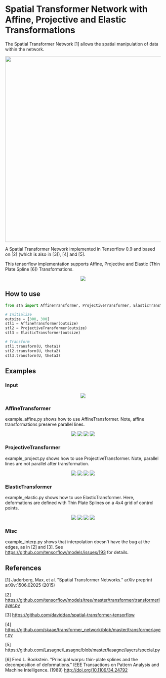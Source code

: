 # Spatial Transformer Network with Affine, Projective and Elastic Transformations

The Spatial Transformer Network [1] allows the spatial manipulation of data within the network.

<div align="center">
  <img width="600px" src="imgs/teaser.png"><br>
</div>

A Spatial Transformer Network implemented in Tensorflow 0.9 and based on [2] \(which is also in [3]\), [4] and [5].

This tensorflow implementation supports Affine, Projective and Elastic (Thin Plate Spline [6]) Transformations.

<div align="center">
  <img src="imgs/pipeline.png"><br>
</div>

## How to use

```python
from stn import AffineTransformer, ProjectiveTransformer, ElasticTransformer

# Initialize
outsize = [300, 300]
stl1 = AffineTransformer(outsize)
stl2 = ProjectiveTransformer(outsize)
stl3 = ElasticTransformer(outsize)

# Transform 
stl1.transform(U, theta1)
stl2.transform(U, theta2)
stl3.transform(U, theta3)
```


## Examples 
### Input 
<div align="center">
  <img src="imgs/src.png">
</div>

### AffineTransformer
example_affine.py shows how to use AffineTransformer. Note, affine transformations preserve parallel lines.
<div align="center">
  <img src="imgs/affine0.png">
  <img src="imgs/affine1.png">
  <img src="imgs/affine2.png">
  <img src="imgs/affine3.png">
</div>

### ProjectiveTransformer
example_project.py shows how to use ProjectiveTransformer. Note, parallel lines are not parallel after transformation.
<div align="center">
  <img src="imgs/projective0.png">
  <img src="imgs/projective1.png">
  <img src="imgs/projective2.png">
  <img src="imgs/projective3.png">
</div>

### ElasticTransformer
example_elastic.py shows how to use ElasticTransformer. Here, deformations are defined with Thin Plate Splines on a 4x4 grid of control points.
<div align="center">
  <img src="imgs/elastic0.png">
  <img src="imgs/elastic1.png">
  <img src="imgs/elastic2.png">
  <img src="imgs/elastic3.png">
</div>


### Misc
example_interp.py shows that interpolation doesn't have the bug at the edges, as in [2] and [3]. See https://github.com/tensorflow/models/issues/193 for details.


## References

[1] Jaderberg, Max, et al. "Spatial Transformer Networks." 
    arXiv preprint arXiv:1506.02025 (2015)

[2] https://github.com/tensorflow/models/tree/master/transformer/transformerlayer.py

[3] https://github.com/daviddao/spatial-transformer-tensorflow

[4] https://github.com/skaae/transformer_network/blob/master/transformerlayer.py

[5] https://github.com/Lasagne/Lasagne/blob/master/lasagne/layers/special.py

[6] Fred L. Bookstein. "Principal warps: thin-plate splines and the decomposition of deformations."
    IEEE Transactions on Pattern Analysis and Machine Intelligence. (1989)
    http://doi.org/10.1109/34.24792

